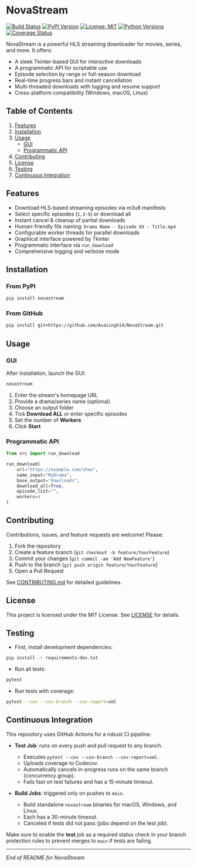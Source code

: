 # NovaStream

[![Build Status](https://github.com/Asasingh14/NovaStream/actions/workflows/build.yml/badge.svg)](https://github.com/Asasingh14/NovaStream/actions)
[![PyPI Version](https://img.shields.io/pypi/v/novastream.svg)](https://pypi.org/project/novastream/)
[![License: MIT](https://img.shields.io/badge/License-MIT-blue.svg)](LICENSE)
[![Python Versions](https://img.shields.io/pypi/pyversions/novastream.svg)](https://pypi.org/project/novastream/)
[![Coverage Status](https://img.shields.io/codecov/c/gh/Asasingh14/NovaStream.svg)](https://codecov.io/gh/Asasingh14/NovaStream)

NovaStream is a powerful HLS streaming downloader for movies, series, and more. It offers:

- A sleek Tkinter-based GUI for interactive downloads
- A programmatic API for scriptable use
- Episode selection by range or full-season download
- Real-time progress bars and instant cancellation
- Multi-threaded downloads with logging and resume support
- Cross-platform compatibility (Windows, macOS, Linux)

## Table of Contents

1. [Features](#features)
2. [Installation](#installation)
3. [Usage](#usage)
   - [GUI](#gui)
   - [Programmatic API](#programmatic-api)
4. [Contributing](#contributing)
5. [License](#license)
6. [Testing](#testing)
7. [Continuous Integration](#continuous-integration)

## Features

- Download HLS-based streaming episodes via m3u8 manifests
- Select specific episodes (`1,3-5`) or download all
- Instant cancel & cleanup of partial downloads
- Human-friendly file naming: `Drama Name - Episode XX - Title.mp4`
- Configurable worker threads for parallel downloads
- Graphical interface powered by Tkinter
- Programmatic interface via `run_download`
- Comprehensive logging and verbose mode

## Installation

### From PyPI

```bash
pip install novastream
```

### From GitHub

```bash
pip install git+https://github.com/Asasingh14/NovaStream.git
```

## Usage

### GUI

After installation, launch the GUI:

```bash
novastream
```

1. Enter the stream's homepage URL
2. Provide a drama/series name (optional)
3. Choose an output folder
4. Tick **Download ALL** or enter specific episodes
5. Set the number of **Workers**
6. Click **Start**

### Programmatic API

```python
from src import run_download

run_download(
    url="https://example.com/show",
    name_input="MyDrama",
    base_output="downloads",
    download_all=True,
    episode_list="",
    workers=4
)
```

## Contributing

Contributions, issues, and feature requests are welcome! Please:

1. Fork the repository
2. Create a feature branch (`git checkout -b feature/YourFeature`)
3. Commit your changes (`git commit -am 'Add NewFeature'`)
4. Push to the branch (`git push origin feature/YourFeature`)
5. Open a Pull Request

See [CONTRIBUTING.md](CONTRIBUTING.md) for detailed guidelines.

## License

This project is licensed under the MIT License. See [LICENSE](LICENSE) for details.

## Testing

- First, install development dependencies:

```bash
pip install -r requirements-dev.txt
```

- Run all tests:

```bash
pytest
```

- Run tests with coverage:

```bash
pytest --cov --cov-branch --cov-report=xml
```

## Continuous Integration

This repository uses GitHub Actions for a robust CI pipeline:

- **Test Job**: runs on every push and pull request to any branch.
  - Executes `pytest --cov --cov-branch --cov-report=xml`.
  - Uploads coverage to Codecov.
  - Automatically cancels in-progress runs on the same branch (concurrency group).
  - Fails fast on test failures and has a 15-minute timeout.

- **Build Jobs**: triggered only on pushes to `main`.
  - Build standalone `novastream` binaries for macOS, Windows, and Linux.
  - Each has a 30-minute timeout.
  - Canceled if tests did not pass (jobs depend on the test job).

Make sure to enable the **test** job as a required status check in your branch protection rules to prevent merges to `main` if tests are failing.

---
_End of README for NovaStream_ 